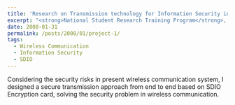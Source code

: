 ```yaml
---
title: 'Research on Transmission technology for Information Security in Mobile Terminal'
excerpt: "<strong>National Student Research Training Program</strong>, finished in November 2008, EE, Southeast University  <br><br>Considering the security risks in present wireless communication system, I designed a secure transmission approach from end to end based on SDIO Encryption card, solving the security problem in wireless communication."
date: 2008-01-31
permalink: /posts/2008/01/project-1/
tags:
  - Wireless Communication
  - Information Security
  - SDIO
---
```


Considering the security risks in present wireless communication system, I designed a secure transmission approach from end to end based on SDIO Encryption card, solving the security problem in wireless communication.

